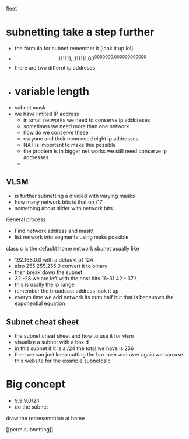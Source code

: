 fleet
# subnetting take a step further
- the formula for subnet remember it [look it up lol]
- $$111111,.111111.00^{0000000.000000000000}$$
- there are two differnt ip addreses 
- # variable length
- subnet  mask 
- we have limited IP address 
	- in small networks we need to conserve ip adddreses 
	- sometimes we need more than one network 
	- how do we conserve these 
	- evryone and their mom need eight ip addresses 
	- NAT is important to make this possible 
	- the problem is in bigger net works we still need conserve ip addresses
	-

## VLSM 
- is further subnetting a divided with varying masks
- how many network bits is that on /17 
- something about slider with network bits 

General process 
- Find network address and mask\ 
- list network into segments using maks possible

 class c is the defaukt home network sbunet 
 usually like 
 - 192.168.0.0 with a defaukt of 124
 - also 255.255.255.0 convert it to binary 
 - then break down the subnet 
 - 32 -28 we are left  with  the host bits 16-31 42 - 37 \
 - this is usally the ip range 
 - remember the broadcast address look it up 
 - everyn time we add network its cutn half but that is becauswn the exponential equation

## Subnet cheat sheet
- the subnet cheat sheet and how to use it for vlsm 
- visualize a subnet with a  box d
- in this subnet if it is a /24 the total we have is 256 
- then  we can just keep cutting the box over and over again we can use this website for the example [subnetcalc](https://www.davidc.net/sites/default/subnets/subnets.html)

# Big concept 
- 9.9.9.0/24 
- do the subnet 

draw the representation at home 


[[perm.subnetting]]